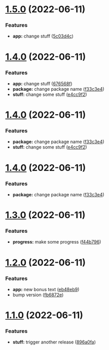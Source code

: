 # [1.5.0](https://github.com/GrumpyPirate/semantic-release-test/compare/v1.4.0...v1.5.0) (2022-06-11)


### Features

* **app:** change stuff ([5c03d4c](https://github.com/GrumpyPirate/semantic-release-test/commit/5c03d4cbbb235efd4e0cfefef0651092c5ba2fff))

# [1.4.0](https://github.com/GrumpyPirate/semantic-release-test/compare/v1.3.0...v1.4.0) (2022-06-11)


### Features

* **app:** change stuff ([676568f](https://github.com/GrumpyPirate/semantic-release-test/commit/676568fc9f590dd48f1210436c7cf04b0a205be1))
* **package:** change package name ([f33c3e4](https://github.com/GrumpyPirate/semantic-release-test/commit/f33c3e4c2fdb219c4d1ffa0a9e4bc724dd294f7d))
* **stuff:** change some stuff ([e4cc9f2](https://github.com/GrumpyPirate/semantic-release-test/commit/e4cc9f28c7e435aab085456c6962de7030bafd74))

# [1.4.0](https://github.com/GrumpyPirate/semantic-release-test/compare/v1.3.0...v1.4.0) (2022-06-11)


### Features

* **package:** change package name ([f33c3e4](https://github.com/GrumpyPirate/semantic-release-test/commit/f33c3e4c2fdb219c4d1ffa0a9e4bc724dd294f7d))
* **stuff:** change some stuff ([e4cc9f2](https://github.com/GrumpyPirate/semantic-release-test/commit/e4cc9f28c7e435aab085456c6962de7030bafd74))

# [1.4.0](https://github.com/GrumpyPirate/semantic-release-test/compare/v1.3.0...v1.4.0) (2022-06-11)


### Features

* **package:** change package name ([f33c3e4](https://github.com/GrumpyPirate/semantic-release-test/commit/f33c3e4c2fdb219c4d1ffa0a9e4bc724dd294f7d))

# [1.3.0](https://github.com/GrumpyPirate/semantic-release-test/compare/v1.2.0...v1.3.0) (2022-06-11)


### Features

* **progress:** make some progress ([f44b796](https://github.com/GrumpyPirate/semantic-release-test/commit/f44b7968d69de4ded29723f6baf4ca2437690170))

# [1.2.0](https://github.com/GrumpyPirate/semantic-release-test/compare/v1.1.0...v1.2.0) (2022-06-11)


### Features

* **app:** new bonus text ([eb48eb9](https://github.com/GrumpyPirate/semantic-release-test/commit/eb48eb9e36cdc1748f226afb661d69639bbbc097))
* bump version ([fb6872e](https://github.com/GrumpyPirate/semantic-release-test/commit/fb6872ee8d13cb3eec017889b2f06b5e093806d9))

# [1.1.0](https://github.com/GrumpyPirate/semantic-release-test/compare/v1.0.0...v1.1.0) (2022-06-11)


### Features

* **stuff:** trigger another release ([896a0fa](https://github.com/GrumpyPirate/semantic-release-test/commit/896a0fab54df68f943c148ef042b0064a9ff6353))
